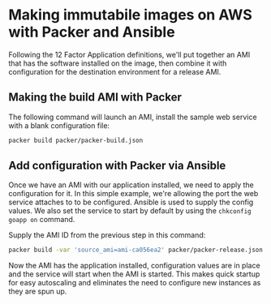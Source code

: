 # Making immutabile images on AWS with Packer and Ansible
Following the 12 Factor Application definitions, we'll put together an AMI that has the software installed on the image, then combine it with configuration for the destination environment for a release AMI.

## Making the build AMI with Packer
The following command will launch an AMI, install the sample web service with a blank configuration file:
```bash
packer build packer/packer-build.json
```

## Add configuration with Packer via Ansible
Once we have an AMI with our application installed, we need to apply the configuration for it.  In this simple example, we're allowing the port the web service attaches to to be configured.  Ansible is used to supply the config values.  We also set the service to start by default by using the `chkconfig goapp on` command.

Supply the AMI ID from the previous step in this command:
```bash
packer build -var 'source_ami=ami-ca056ea2' packer/packer-release.json
```

Now the AMI has the application installed, configuration values are in place and the service will start when the AMI is started.  This makes quick startup for easy autoscaling and eliminates the need to configure new instances as they are spun up.
